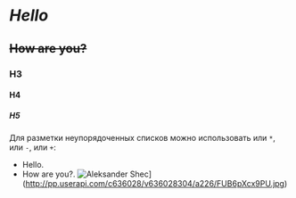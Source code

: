# **_Hello_**
## ~~How are you?~~
### H3
#### H4
##### H5
Для разметки неупорядоченных списков можно использовать или `*`, или `-`, или `+`:
- Hello.
- How are you?.
![Aleksander Shec](//placehold.it/400x604)](http://pp.userapi.com/c636028/v636028304/a226/FUB6pXcx9PU.jpg)
